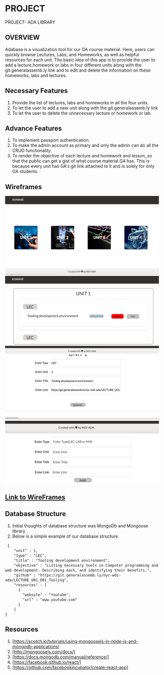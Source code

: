 # PROJECT
PROJECT- ADA LIBRARY

## OVERVIEW

Adabase is a visualization tool for our GA course material. Here, users can quickly browse Lectures, Labs, and Homeworks, as well as helpful resources for each unit. The basic idea of this app is to provide the user to add a lecture,homework or labs in four different units along with the git.generalassemb.ly link and to edit and delete the information on these homeworks, labs and lectures.

## Necessary Features
1. Provide the list of lectures, labs and homeworks in all the four units.
2. To let the user to add a new unit along with the git.generalassemb.ly link
3. To let the user to delete the unnecessary lecture or homework or lab.

## Advance Features
1. To implement passport authentication.
2. To make the admin account as primary and only the admin can do all the CRUD functionality.
3. To render the objective of each lecture and homework and lesson, so that the public can get a gist of what course material GA has. This is because every unit has GA's git link attached to it and is solely for only GA students.

## Wireframes
<!--![WireFrame1](./public/assets/markdown1.png)-->
![wireframe1](./assets/main-wf.png)
![wireframe2](./assets/unit.png)
![wireframe3](./assets/edit.png)
![wireframe4](./assets/add.png)

## [Link to WireFrames](https://invis.io/Y8BT1I7FE)

## Database Structure
1. Initial thoughts of database structure was MongoDb and Mongoose library.
2. Below is a simple example of our database structure.
```
 {
    "unit" : 1,
    "type" : "LEC",
    "title" : "Tooling development environment",
    "objective" : "Listing necessary tools in Computer programming and web development. Describing each, and identifying their benefits.",
    "github" : "https://git.generalassemb.ly/nyc-wdi-ada/LECTURE_U01_D01_Tooling",
    "resources" : [
      {
        "website" : "Youtube",
        "url" : "www.youtube.com"
      }
    ]
}
```

## Resources
1. [https://scotch.io/tutorials/using-mongoosejs-in-node-js-and-mongodb-applications]
2. [http://mongoosejs.com/docs/]
3. [https://docs.mongodb.com/manual/reference/]
4. [https://facebook.github.io/react/]
5. [https://github.com/facebookincubator/create-react-app]